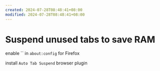 ```yaml
---
created: 2024-07-28T08:48:41+08:00
modified: 2024-07-28T08:48:41+08:00
---
```


# Suspend unused tabs to save RAM

enable `` in `about:config` for Firefox

install `Auto Tab Suspend` browser plugin
